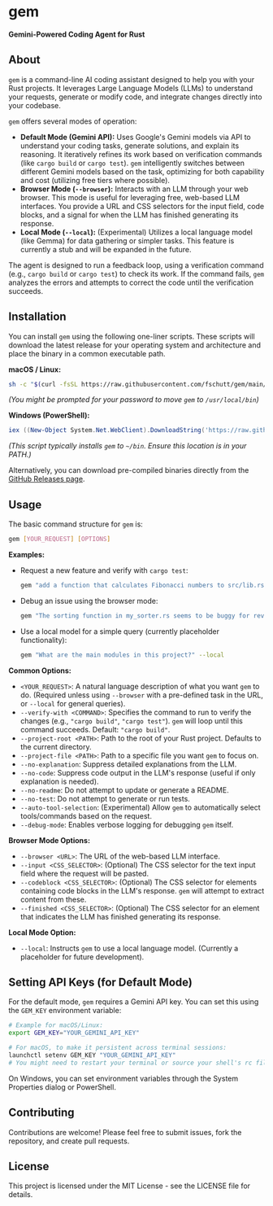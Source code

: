 # gem

**Gemini-Powered Coding Agent for Rust**

## About

`gem` is a command-line AI coding assistant designed to help you with your Rust projects. It leverages Large Language Models (LLMs) to understand your requests, generate or modify code, and integrate changes directly into your codebase.

`gem` offers several modes of operation:

*   **Default Mode (Gemini API):** Uses Google's Gemini models via API to understand your coding tasks, generate solutions, and explain its reasoning. It iteratively refines its work based on verification commands (like `cargo build` or `cargo test`). `gem` intelligently switches between different Gemini models based on the task, optimizing for both capability and cost (utilizing free tiers where possible).
*   **Browser Mode (`--browser`):** Interacts with an LLM through your web browser. This mode is useful for leveraging free, web-based LLM interfaces. You provide a URL and CSS selectors for the input field, code blocks, and a signal for when the LLM has finished generating its response.
*   **Local Mode (`--local`):** (Experimental) Utilizes a local language model (like Gemma) for data gathering or simpler tasks. This feature is currently a stub and will be expanded in the future.

The agent is designed to run a feedback loop, using a verification command (e.g., `cargo build` or `cargo test`) to check its work. If the command fails, `gem` analyzes the errors and attempts to correct the code until the verification succeeds.

## Installation

You can install `gem` using the following one-liner scripts. These scripts will download the latest release for your operating system and architecture and place the binary in a common executable path.

**macOS / Linux:**

```sh
sh -c "$(curl -fsSL https://raw.githubusercontent.com/fschutt/gem/main/scripts/install.sh)"
```
*(You might be prompted for your password to move `gem` to `/usr/local/bin`)*

**Windows (PowerShell):**

```powershell
iex ((New-Object System.Net.WebClient).DownloadString('https://raw.githubusercontent.com/fschutt/gem/main/scripts/install.ps1'))
```
*(This script typically installs `gem` to `~/bin`. Ensure this location is in your PATH.)*

Alternatively, you can download pre-compiled binaries directly from the [GitHub Releases page](https://github.com/fschutt/gem/releases).

## Usage

The basic command structure for `gem` is:

```sh
gem [YOUR_REQUEST] [OPTIONS]
```

**Examples:**

*   Request a new feature and verify with `cargo test`:
    ```sh
    gem "add a function that calculates Fibonacci numbers to src/lib.rs and write a test for it" --verify-with "cargo test"
    ```
*   Debug an issue using the browser mode:
    ```sh
    gem "The sorting function in my_sorter.rs seems to be buggy for reverse sorted lists" --browser "https://your-llm-chat-url.com" --input "#chat-input" --codeblock ".code-block" --finished "#done-marker"
    ```
*   Use a local model for a simple query (currently placeholder functionality):
    ```sh
    gem "What are the main modules in this project?" --local
    ```

**Common Options:**

*   `<YOUR_REQUEST>`: A natural language description of what you want `gem` to do. (Required unless using `--browser` with a pre-defined task in the URL, or `--local` for general queries).
*   `--verify-with <COMMAND>`: Specifies the command to run to verify the changes (e.g., `"cargo build"`, `"cargo test"`). `gem` will loop until this command succeeds. Default: `"cargo build"`.
*   `--project-root <PATH>`: Path to the root of your Rust project. Defaults to the current directory.
*   `--project-file <PATH>`: Path to a specific file you want `gem` to focus on.
*   `--no-explanation`: Suppress detailed explanations from the LLM.
*   `--no-code`: Suppress code output in the LLM's response (useful if only explanation is needed).
*   `--no-readme`: Do not attempt to update or generate a README.
*   `--no-test`: Do not attempt to generate or run tests.
*   `--auto-tool-selection`: (Experimental) Allow `gem` to automatically select tools/commands based on the request.
*   `--debug-mode`: Enables verbose logging for debugging `gem` itself.

**Browser Mode Options:**

*   `--browser <URL>`: The URL of the web-based LLM interface.
*   `--input <CSS_SELECTOR>`: (Optional) The CSS selector for the text input field where the request will be pasted.
*   `--codeblock <CSS_SELECTOR>`: (Optional) The CSS selector for elements containing code blocks in the LLM's response. `gem` will attempt to extract content from these.
*   `--finished <CSS_SELECTOR>`: (Optional) The CSS selector for an element that indicates the LLM has finished generating its response.

**Local Mode Option:**

*   `--local`: Instructs `gem` to use a local language model. (Currently a placeholder for future development).

## Setting API Keys (for Default Mode)

For the default mode, `gem` requires a Gemini API key. You can set this using the `GEM_KEY` environment variable:

```sh
# Example for macOS/Linux:
export GEM_KEY="YOUR_GEMINI_API_KEY"

# For macOS, to make it persistent across terminal sessions:
launchctl setenv GEM_KEY "YOUR_GEMINI_API_KEY"
# You might need to restart your terminal or source your shell's rc file (e.g., ~/.zshrc, ~/.bashrc)
```

On Windows, you can set environment variables through the System Properties dialog or PowerShell.

## Contributing

Contributions are welcome! Please feel free to submit issues, fork the repository, and create pull requests.

## License

This project is licensed under the MIT License - see the LICENSE file for details.

